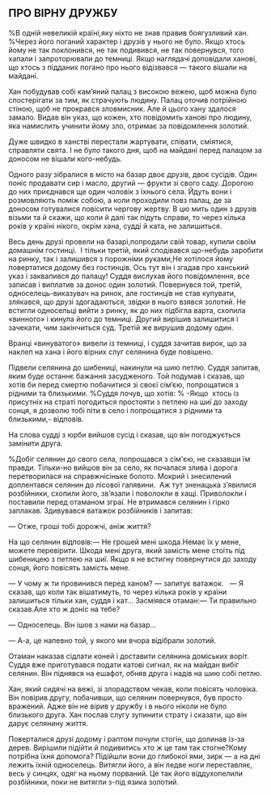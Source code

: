 ## ПРО ВІРНУ ДРУЖБУ

%В одній невеликій країні,яку ніхто не знав правив боягузливий хан.
%Через його поганий характер і друзів у нього не було.
Якщо хтось йому не так поклонився, не так подивився, не так повернувся, того хапали і запроторювали до темниці.
Якщо наглядачі доповідали ханові, що хтось з підданих погано про нього відізвався — такого вішали на майдані.

Хан побудував собі кам’яний палац з високою вежею, щоб можна було спостерігати за тим, як страчують людину.
Палац оточив потрійною стіною, щоб не прокрався зловмисник.
Але й цього хану здалося замало.
Видав він указ, що кожен, хто повідомить ханові про людину, яка намислить учинити йому зло, отримає за повідомлення золотий.

Дуже швидко в ханстві перестали жартувати, співати, сміятися, справляти свята.
І не було такого дня, щоб на майдані перед палацом за доносом не вішали кого-небудь.

Одного разу зібралися в місто на базар двоє друзів, двоє сусідів.
Один поніс продавати сир і масло, другий — фрукти зі свого саду.
Дорогою до них приєднався ще один чоловік з їхнього села.
Йдуть вони і розмовляють поміж собою, а коли проходили повз палац, де за доносом готувалися повісити чергову жертву.
В цю мить один з друзів візьми та й скажи, що коли й далі так підуть справи, то через кілька років у країні нікого, окрім хана, судді й ката, не залишиться.

Весь день друзі провели на базарі,попродали свій товар, купили своїм домашнім гостинці.
 І тільки третій, який сподівався що-небудь заробити на ринку, так і залишився з порожніми руками,Не хотілося йому повертатися додому без гостинців.
Ось тут він і згадав про ханський указ і заквапився до палацу!
Суддя вислухав його повідомлення, все записав і виплатив за донос один золотий.
Повернувся той, третій, односелець-виказувач на ринок, але гостинців не став купувати, злякався, що друзі здогадаються, звідки в нього взявся золотий.
Не встигли односельці вийти з ринку, як до них підбігла варта, схопила «винного» і кинула його до темниці.
Другий вирішив залишитися і зачекати, чим закінчиться суд.
Третій же вирушив додому один.

Вранці «винуватого» вивели із темниці, і суддя зачитав вирок, що за наклеп на хана і його вірних слуг селянина буде повішено.

Підвели селянина до шибениці, накинули на шию петлю.
Суддя запитав, яким буде останнє бажання засудженого.
Той подумав і сказав, що хотів би перед смертю побачитися зі своєї сім’єю, попрощатися з рідними та близькими.
%Суддя почув, що хотів:
% -Якщо  хтось із присутніх на страті погодиться простояти з петлею на шиї до заходу сонця, я дозволю тобі піти в село і попрощатися з рідними та близькими,- відповів.

На слова судді з юрби вийшов сусід і сказав, що він погоджується замінити друга.

%Добіг селянин до свого села, попрощався з сім'єю, не сказавши їм правди.
Тільки-но вийшов він за село, як почалася злива і дорога перетворилася на справжнісіньке болото.
Мокрий і знесилений доплентався селянин до лісової галявини. 
Аж тут зненацька з’явилися розбійники, схопили його, зв’язали і поволокли в хащі.
Приволокли і поставили перед отаманом зграї.
Не втримався селянин і гірко заплакав.
Здивувався ватажок розбійників і запитав:

— Отже, гроші тобі дорожчі, аніж життя?

На що селянин відповів:— Не грошей мені шкода.Немає їх у мене, можете перевірити.
Шкода мені друга, який замість мене стоїть під шибеницею з петлею на шиї.
Якщо я не встигну повернутися до заходу сонця, його повісять замість мене.

— У чому ж ти провинився перед ханом? — запитує ватажок.
 
— Я сказав, що коли так вішатимуть, то через кілька років у країни залишиться тільки хан, суддя і кат...
Засміявся отаман:— Ти правильно сказав.Але хто ж доніс на тебе?

— Односелець.
Він ішов з нами на базар...

— А-а, це напевно той, у якого ми вчора відібрали золотий.

Отаман наказав сідлати коней і доставити селянина доміських воріт.
Суддя вже приготувався подати катові сигнал, як на майдан вибіг селянин.
Він піднявся на ешафот, обняв друга і надів на шию собі петлю.

Хан, який сидячі на вежі, зі злорадством чекав, коли повісять чоловіка.
Він повірив другу, побачивши, що селянин повернувся, був просто вражений.
Адже він не вірив у дружбу і в нього ніколи не було близького друга.
Хан послав слугу зупинити страту і сказати, що він дарує селянину життя.

Поверталися друзі додому і раптом почули стогін, що долинав із-за дерев.
Вирішили підійти й подивитись хто ж це там так стогне?Кому потрібна їхня допомога?
Підійшли вони до глибокої ями, зирк — а на дні лежить їхній односелець.
Витягли його, а він ледве ноги переставляє, весь у синцях, одяг на ньому порваний.
Це так його віддухопелили розбійники, поки не витягли з-під язика золотий.
